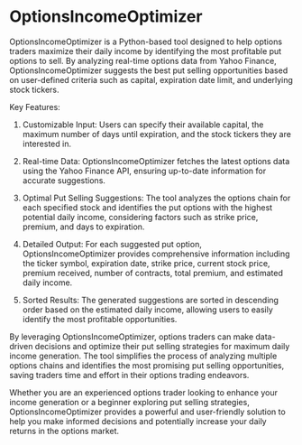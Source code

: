 # OptionsIncomeOptimizer

OptionsIncomeOptimizer is a Python-based tool designed to help options traders maximize their daily income by identifying the most profitable put options to sell. By analyzing real-time options data from Yahoo Finance, OptionsIncomeOptimizer suggests the best put selling opportunities based on user-defined criteria such as capital, expiration date limit, and underlying stock tickers.

Key Features:
1. Customizable Input: Users can specify their available capital, the maximum number of days until expiration, and the stock tickers they are interested in.

2. Real-time Data: OptionsIncomeOptimizer fetches the latest options data using the Yahoo Finance API, ensuring up-to-date information for accurate suggestions.

3. Optimal Put Selling Suggestions: The tool analyzes the options chain for each specified stock and identifies the put options with the highest potential daily income, considering factors such as strike price, premium, and days to expiration.

4. Detailed Output: For each suggested put option, OptionsIncomeOptimizer provides comprehensive information including the ticker symbol, expiration date, strike price, current stock price, premium received, number of contracts, total premium, and estimated daily income.

5. Sorted Results: The generated suggestions are sorted in descending order based on the estimated daily income, allowing users to easily identify the most profitable opportunities.

By leveraging OptionsIncomeOptimizer, options traders can make data-driven decisions and optimize their put selling strategies for maximum daily income generation. The tool simplifies the process of analyzing multiple options chains and identifies the most promising put selling opportunities, saving traders time and effort in their options trading endeavors.

Whether you are an experienced options trader looking to enhance your income generation or a beginner exploring put selling strategies, OptionsIncomeOptimizer provides a powerful and user-friendly solution to help you make informed decisions and potentially increase your daily returns in the options market.
